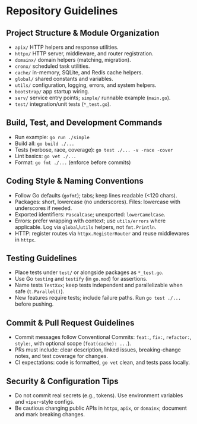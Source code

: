 # Repository Guidelines

## Project Structure & Module Organization
- `apix/` HTTP helpers and response utilities.
- `httpx/` HTTP server, middleware, and router registration.
- `domainx/` domain helpers (matching, migration).
- `cronx/` scheduled task utilities.
- `cache/` in-memory, SQLite, and Redis cache helpers.
- `global/` shared constants and variables.
- `utils/` configuration, logging, errors, and system helpers.
- `bootstrap/` app startup wiring.
- `serv/` service entry points; `simple/` runnable example (`main.go`).
- `test/` integration/unit tests (`*_test.go`).

## Build, Test, and Development Commands
- Run example: `go run ./simple`
- Build all: `go build ./...`
- Tests (verbose, race, coverage): `go test ./... -v -race -cover`
- Lint basics: `go vet ./...`
- Format: `go fmt ./...` (enforce before commits)

## Coding Style & Naming Conventions
- Follow Go defaults (`gofmt`); tabs; keep lines readable (<120 chars).
- Packages: short, lowercase (no underscores). Files: lowercase with underscores if needed.
- Exported identifiers: `PascalCase`; unexported: `lowerCamelCase`.
- Errors: prefer wrapping with context; use `utils/errors` where applicable. Log via `global`/`utils` helpers, not `fmt.Println`.
- HTTP: register routes via `httpx.RegisterRouter` and reuse middlewares in `httpx`.

## Testing Guidelines
- Place tests under `test/` or alongside packages as `*_test.go`.
- Use Go `testing` and `testify` (in `go.mod`) for assertions.
- Name tests `TestXxx`; keep tests independent and parallelizable when safe (`t.Parallel()`).
- New features require tests; include failure paths. Run `go test ./...` before pushing.

## Commit & Pull Request Guidelines
- Commit messages follow Conventional Commits: `feat:`, `fix:`, `refactor:`, `style:`, with optional scope (`feat(cache): ...`).
- PRs must include: clear description, linked issues, breaking-change notes, and test coverage for changes.
- CI expectations: code is formatted, `go vet` clean, and tests pass locally.

## Security & Configuration Tips
- Do not commit real secrets (e.g., tokens). Use environment variables and `viper`-style configs.
- Be cautious changing public APIs in `httpx`, `apix`, or `domainx`; document and mark breaking changes.
